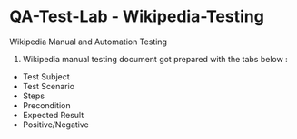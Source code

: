 # QA-Test-Lab - Wikipedia-Testing
Wikipedia Manual and Automation Testing


1. Wikipedia manual testing document got prepared with the tabs below : 

- Test Subject
- Test Scenario
- Steps
- Precondition
- Expected Result
- Positive/Negative

  
